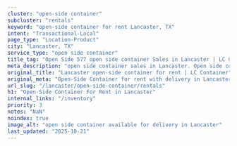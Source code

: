 ```yaml
---
cluster: "open-side container"
subcluster: "rentals"
keyword: "open-side container for rent Lancaster, TX"
intent: "Transactional-Local"
page_type: "Location-Product"
city: "Lancaster, TX"
service_type: "open side container"
title_tag: "Open Side 577 open side container Sales in Lancaster | LC Container"
meta_description: "open side container sales in Lancaster. Open side containers for oversized cargo. Fast delivery, competitive pricing. Serving open side container area. Quote ID: HHK. Call (214) 524-4168 for your free quote today."
original_title: "Lancaster open-side container for rent | LC Container"
original_meta: "Open-Side Container for rent with delivery in Lancaster, TX. LC Container — local Since 2003. Get pricing today."
url_slug: "/lancaster/open-side-container/rentals"
h1: "Open-Side Container For Rent in Lancaster"
internal_links: "/inventory"
priority: 3
notes: "NaN"
noindex: true
image_alt: "open side container available for delivery in Lancaster"
last_updated: "2025-10-21"
---
```


<!-- TODO: Add unique city/inventory copy, images, and internal links here. -->
